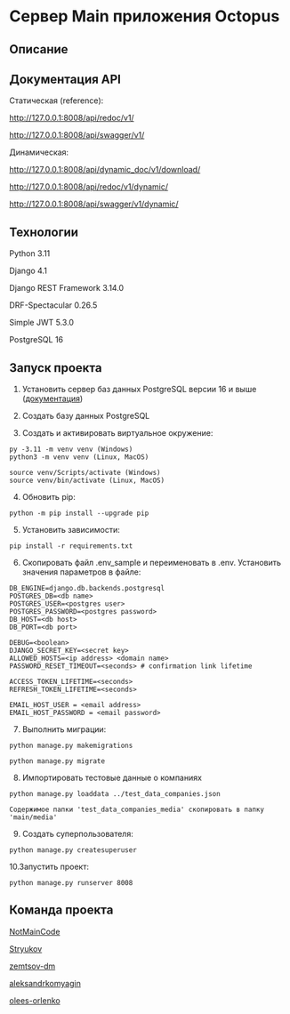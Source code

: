 # Сервер Main приложения Octopus

## Описание


## Документация API

Статическая (reference):

http://127.0.0.1:8008/api/redoc/v1/

http://127.0.0.1:8008/api/swagger/v1/

Динамическая:

http://127.0.0.1:8008/api/dynamic_doc/v1/download/

http://127.0.0.1:8008/api/redoc/v1/dynamic/

http://127.0.0.1:8008/api/swagger/v1/dynamic/


## Технологии

Python 3.11

Django 4.1

Django REST Framework 3.14.0

DRF-Spectacular 0.26.5

Simple JWT 5.3.0

PostgreSQL 16


## Запуск проекта

1. Установить сервер баз данных PostgreSQL версии 16 и выше ([документация](https://www.postgresql.org/))

2. Создать базу данных PostgreSQL

3. Cоздать и активировать виртуальное окружение:
```
py -3.11 -m venv venv (Windows)
python3 -m venv venv (Linux, MacOS)

source venv/Scripts/activate (Windows)
source venv/bin/activate (Linux, MacOS)
```

4. Обновить pip:
```
python -m pip install --upgrade pip
```

5. Установить зависимости:
```
pip install -r requirements.txt
```

6. Скопировать файл .env_sample и переименовать в .env. Установить значения параметров в файле:
```
DB_ENGINE=django.db.backends.postgresql
POSTGRES_DB=<db name>
POSTGRES_USER=<postgres user>
POSTGRES_PASSWORD=<postgres password>
DB_HOST=<db host>
DB_PORT=<db port>

DEBUG=<boolean>
DJANGO_SECRET_KEY=<secret key>
ALLOWED_HOSTS=<ip address> <domain name>
PASSWORD_RESET_TIMEOUT=<seconds> # confirmation link lifetime

ACCESS_TOKEN_LIFETIME=<seconds>
REFRESH_TOKEN_LIFETIME=<seconds>

EMAIL_HOST_USER = <email address>
EMAIL_HOST_PASSWORD = <email password>
```
7. Выполнить миграции:
```
python manage.py makemigrations

python manage.py migrate
```

8. Импортировать тестовые данные о компаниях
```
python manage.py loaddata ../test_data_companies.json

Содержимое папки 'test_data_companies_media' скопировать в папку 'main/media'
```

9. Создать суперпользователя:
```
python manage.py createsuperuser
```

10.Запустить проект:
```
python manage.py runserver 8008
```

## Команда проекта

[NotMainCode](https://github.com/NotMainCode)

[Stryukov](https://github.com/Stryukov)

[zemtsov-dm](https://github.com/zemtsov-dm)

[aleksandrkomyagin](https://github.com/aleksandrkomyagin)

[olees-orlenko](https://github.com/olees-orlenko)